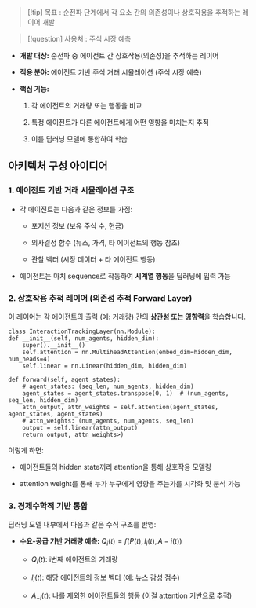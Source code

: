 >[!tip] 목표 : 순전파 단계에서 각 요소 간의 의존성이나 상호작용을 추적하는 레이어 개발

>[!question] 사용처 : 주식 시장 예측

- **개발 대상:** 순전파 중 에이전트 간 상호작용(의존성)을 추적하는 레이어
    
- **적용 분야:** 에이전트 기반 주식 거래 시뮬레이션 (주식 시장 예측)
    
- **핵심 기능:**
    
    1. 각 에이전트의 거래량 또는 행동을 비교
        
    2. 특정 에이전트가 다른 에이전트에게 어떤 영향을 미치는지 추적
        
    3. 이를 딥러닝 모델에 통합하여 학습

##  아키텍처 구성 아이디어

### 1. **에이전트 기반 거래 시뮬레이션 구조**

- 각 에이전트는 다음과 같은 정보를 가짐:
    
    - 포지션 정보 (보유 주식 수, 현금)
        
    - 의사결정 함수 (뉴스, 가격, 타 에이전트의 행동 참조)
        
    - 관찰 벡터 (시장 데이터 + 타 에이전트 행동)
        
- 에이전트는 마치 sequence로 작동하여 **시계열 행동**을 딥러닝에 입력 가능
### 2. **상호작용 추적 레이어 (의존성 추적 Forward Layer)**

이 레이어는 각 에이전트의 출력 (예: 거래량) 간의 **상관성 또는 영향력**을 학습합니다.

```
class InteractionTrackingLayer(nn.Module):
def __init__(self, num_agents, hidden_dim):
	super().__init__()
	self.attention = nn.MultiheadAttention(embed_dim=hidden_dim, num_heads=4)
	self.linear = nn.Linear(hidden_dim, hidden_dim)

def forward(self, agent_states):
	# agent_states: (seq_len, num_agents, hidden_dim)
	agent_states = agent_states.transpose(0, 1)  # (num_agents, seq_len, hidden_dim)
	attn_output, attn_weights = self.attention(agent_states, agent_states, agent_states)
	# attn_weights: (num_agents, num_agents, seq_len)
	output = self.linear(attn_output)
	return output, attn_weights>)
```

이렇게 하면:

- 에이전트들의 hidden state끼리 attention을 통해 상호작용 모델링
    
- attention weight를 통해 누가 누구에게 영향을 주는가를 시각화 및 분석 가능

### 3. **경제수학적 기반 통합**

딥러닝 모델 내부에서 다음과 같은 수식 구조를 반영:

- **수요-공급 기반 거래량 예측:** $Q_i(t)=f(P(t),I_i(t),A−i(t))$
    - $Q_i(t)$: i번째 에이전트의 거래량
        
    - $I_i(t)$: 해당 에이전트의 정보 벡터 (예: 뉴스 감성 점수)
        
    - $A_{-i}(t)$: 나를 제외한 에이전트들의 행동 (이걸 attention 기반으로 추적)